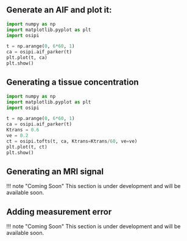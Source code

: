 

## Generate an AIF and plot it:
```  py
import numpy as np
import matplotlib.pyplot as plt
import osipi

t = np.arange(0, 6*60, 1)
ca = osipi.aif_parker(t)
plt.plot(t, ca)
plt.show()
```

## Generating a tissue concentration

``` py
import numpy as np
import matplotlib.pyplot as plt
import osipi

t = np.arange(0, 6*60, 1)
ca = osipi.aif_parker(t)
Ktrans = 0.6
ve = 0.2
ct = osipi.tofts(t, ca, Ktrans=Ktrans/60, ve=ve)
plt.plot(t, ct)
plt.show()
```

## Generating an MRI signal
!!! note "Coming Soon"
    This section is under development and will be available soon.

## Adding measurement error
!!! note "Coming Soon"
    This section is under development and will be available soon.

